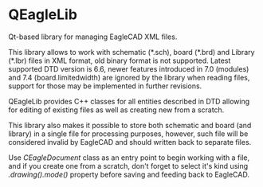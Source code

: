 # QEagleLib
Qt-based library for managing EagleCAD XML files.

This library allows to work with schematic (\*.sch), board (\*.brd) and Library (\*.lbr) files in XML format, old binary format is not supported. Latest supported DTD version is 6.6, newer features introduced in 7.0 (modules) and 7.4 (board.limitedwidth) are ignored by the library when reading files, support for those may be implemented in further revisions.

QEagleLib provides C++ classes for all entities described in DTD allowing for editing of existing files as well as creating new from a scratch.

This library also makes it possible to store both schematic and board (and library) in a single file for processing purposes, however, such file will be considered invalid by EagleCAD and should written back to separate files.

Use *CEagleDocument* class as an entry point to begin working with a file, and if you create one from a scratch, don't forget to select it's kind using *.drawing().mode()* property before saving and feeding back to EagleCAD.
